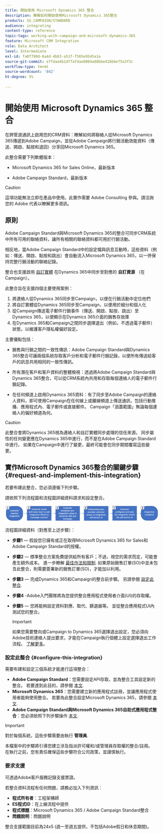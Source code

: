 ```yaml
---
title: 開始使用 Microsoft Dynamics 365 整合
description: 瞭解如何開始使用Microsoft Dynamics 365整合
products: SG_CAMPAIGN/STANDARD
audience: integrating
content-type: reference
topic-tags: working-with-campaign-and-microsoft-dynamics-365
feature: Microsoft CRM Integration
role: Data Architect
level: Intermediate
exl-id: fa0f790d-6a4d-4b83-a51f-f565e9545a1a
source-git-commit: e7fdaa4b1d77afdae8004a88bbe41bbbe75a3f3c
workflow-type: tm+mt
source-wordcount: '842'
ht-degree: 5%

---
```


# 開始使用 Microsoft Dynamics 365 整合

在跨管道通訊上啟用您的CRM資料：瞭解如何將聯絡人從Microsoft Dynamics 365傳遞到Adobe Campaign，並從Adobe Campaign將行銷活動效能資料（傳送、開啟、點按和退回）分享回Microsoft Dynamics 365。

此整合需要下列軟體版本：

* Microsoft Dynamics 365 for Sales Online，最新版本

* Adobe Campaign Standard，最新版本

>[!CAUTION]
>
>這項功能無法立即在產品中使用。此實作需要 Adobe Consulting 參與。請洽詢您的 Adobe 代表以瞭解更多資訊。

## 原則

Adobe Campaign Standard與Microsoft Dynamics 365的整合可同步CRM系統中所有可用的聯絡資料，讓所有相關的聯絡資料都可用於行銷活動。

相反地，當Adobe Campaign Standard中的設定檔與訊息互動時，這些資料（例如：傳送、開啟、點按和跳出）會自動流入Microsoft Dynamics 365，以一併保持完整行銷活動的聯絡記錄。

整合也支援啟用 [自訂實體](../../integrating/using/d365-acs-self-service-app-settings.md) 在Dynamics 365中同步至對應的 **自訂資源** （在Campaign）。

此整合旨在支援四個主要使用案例：

1. 將連絡人從Dynamics 365同步至Campaign，以便在行銷活動中定位他們
1. 將自訂實體從Dynamics 365同步至Campaign，以便用於細分和個人化
1. 從Campaign傳送電子郵件行銷事件（傳送、開啟、點按、跳出）至Dynamics 365，以便顯示在Dynamics 365介面的銷售存放庫
1. 在Dynamics 365和Campaign之間同步選擇退出（例如，不透過電子郵件）狀態，以維護客戶隱私權偏好設定。

主要優點包括：

* 銷售與行銷之間的一致性傳訊：Adobe Campaign Standard與Dynamics 365整合可讓兩個系統存取客戶分析和電子郵件行銷記錄，以便所有傳送給客戶的訊息共用相同的一致性傳訊。

* 所有潛在客戶和客戶資料的整體檢視：透過將Adobe Campaign Standard與Dynamics 365整合，可以從CRM系統內共用和存取每個連絡人的電子郵件行銷記錄。

* 在任何頻道上啟用Dynamics 365資料：有了同步至Adobe Campaign的連絡人資料，即可使用Campaign在任何線上或離線頻道上傳送通訊，包括行動推播、應用程式內、電子郵件或直接郵件。 Campaign「涵蓋範圍」無論每個連絡人的偏好頻道為何。

>[!CAUTION]
>
>此整合會將Dynamics 365視為連絡人和自訂實體同步處理的信任來源。  同步屬性的任何變更應在Dynamics 365中進行，而不是在Adobe Campaign Standard中進行。  如果在Campaign中進行了變更，最終可能會在同步期間覆寫這些變更。

## 實作Microsoft Dynamics 365整合的關鍵步驟{#request-and-implement-this-integration}

若要布建此整合，您必須遵循下列步驟。

請依照下列流程圖和流程圖詳細資料請求和設定整合。

![](assets/provisioning-wf.png)

流程圖詳細資料（對應至上述步驟）：

* **步驟1**  — 假設您已擁有或正在取得Microsoft Dynamics 365 for Sales和Adobe Campaign Standard的授權。
* **步驟2**  — 標準整合方案免費提供給所有客戶；不過，視您的需求而定，可能會產生額外成本。 進一步瞭解 [最佳作法和限制](../../integrating/using/d365-acs-notices-and-recommendations.md). 如果原始銷售訂單(SO)中並未包含此整合，則需要簽署新的銷售訂單(SO)，才能加以利用。
* **步驟3**  — 完成Dynamics 365和Campaign的整合前步驟。 另請參閱 [設定此整合](#configure-this-integration).
* **步驟4** -Adobe入門團隊將為您提供整合應用程式使用者介面(UI)的存取權。
* **步驟5**  — 您將能夠設定資料對應、取代、篩選器等。 並從整合應用程式UI內測試您的整合。

   >[!IMPORTANT]
   >
   > 如果您需要雙向或Campaign to Dynamics 365選擇退出設定，您必須向Adobe技術連絡人提出要求，才能在Campaign執行個體上設定選擇退出工作流程。 [了解更多](../../integrating/using/d365-acs-notices-and-recommendations.md#opt-out)。

### 設定此整合 {#configure-this-integration}

需要布建和設定三個系統才能進行這項整合：

* **Adobe Campaign Standard**：您需要設定API存取，並為整合工具設定新的整合。 若要達到此目的，請參閱 [本文](../../integrating/using/d365-acs-configure-adobe-io.md).
* **Microsoft Dynamics 365**：您需要建立新的應用程式註冊，並讓應用程式使用者能夠使用整合。  若要為此整合設定Microsoft Dynamics 365，請參閱 [本文](../../integrating/using/d365-acs-configure-d365.md).
* **Adobe Campaign Standard與Microsoft Dynamics 365自助式應用程式整合**：您必須依照下列步驟操作 [本文](../../integrating/using/d365-acs-self-service-app-control-access.md).

>[!IMPORTANT]
>
>對於每個系統，這些步驟需要由執行 **管理員**.
>
>本檔案中的步驟將引導您建立涉及指派許可權和/或管理員存取權的整合/註冊。  在執行之前，您有責任確保這些步驟符合公司政策，並謹慎執行。

### 要求支援

可透過Adobe客戶服務記錄支援票證。

若整合資料流程有任何問題，請務必加入下列資訊：

* **程式所有者**：工程架構師
* **ES程式ID**：在上線流程中提供
* **程式標題**：Microsoft Dynamics 365 / Adobe Campaign Standard整合
* **問題說明**：問題說明

整合支援範圍目前為24x5 (週一至週五提供，不包括Adobe假日和休息期間)。
